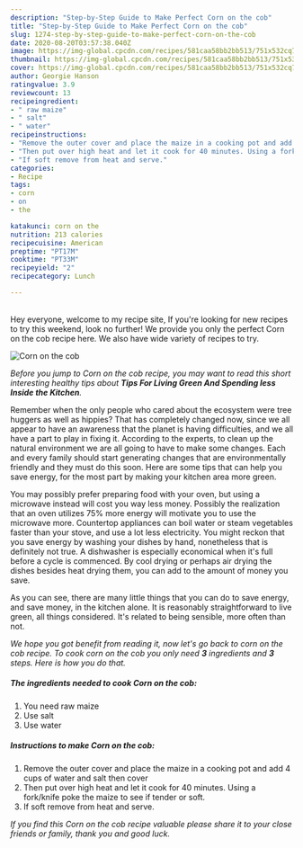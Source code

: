 ```yaml
---
description: "Step-by-Step Guide to Make Perfect Corn on the cob"
title: "Step-by-Step Guide to Make Perfect Corn on the cob"
slug: 1274-step-by-step-guide-to-make-perfect-corn-on-the-cob
date: 2020-08-20T03:57:38.040Z
image: https://img-global.cpcdn.com/recipes/581caa58bb2bb513/751x532cq70/corn-on-the-cob-recipe-main-photo.jpg
thumbnail: https://img-global.cpcdn.com/recipes/581caa58bb2bb513/751x532cq70/corn-on-the-cob-recipe-main-photo.jpg
cover: https://img-global.cpcdn.com/recipes/581caa58bb2bb513/751x532cq70/corn-on-the-cob-recipe-main-photo.jpg
author: Georgie Hanson
ratingvalue: 3.9
reviewcount: 13
recipeingredient:
- " raw maize"
- " salt"
- " water"
recipeinstructions:
- "Remove the outer cover and place the maize in a cooking pot and add 4 cups of water and salt then cover"
- "Then put over high heat and let it cook for 40 minutes. Using a fork/knife poke the maize to see if tender or soft."
- "If soft remove from heat and serve."
categories:
- Recipe
tags:
- corn
- on
- the

katakunci: corn on the 
nutrition: 213 calories
recipecuisine: American
preptime: "PT17M"
cooktime: "PT33M"
recipeyield: "2"
recipecategory: Lunch

---
```

<br>
Hey everyone, welcome to my recipe site, If you're looking for new recipes to try this weekend, look no further! We provide you only the perfect Corn on the cob recipe here. We also have wide variety of recipes to try.
<br>


![Corn on the cob](https://img-global.cpcdn.com/recipes/581caa58bb2bb513/751x532cq70/corn-on-the-cob-recipe-main-photo.jpg)

<i>Before you jump to Corn on the cob recipe, you may want to read this short interesting healthy tips about 
<strong>Tips For Living Green And Spending less Inside the Kitchen</strong>.</i>
</br>

Remember when the only people who cared about the ecosystem were tree huggers as well as hippies? That has completely changed now, since we all appear to have an awareness that the planet is having difficulties, and we all have a part to play in fixing it. According to the experts, to clean up the natural environment we are all going to have to make some changes. Each and every family should start generating changes that are environmentally friendly and they must do this soon. Here are some tips that can help you save energy, for the most part by making your kitchen area more green.

You may possibly prefer preparing food with your oven, but using a microwave instead will cost you way less money. Possibly the realization that an oven utilizes 75% more energy will motivate you to use the microwave more. Countertop appliances can boil water or steam vegetables faster than your stove, and use a lot less electricity. You might reckon that you save energy by washing your dishes by hand, nonetheless that is definitely not true. A dishwasher is especially economical when it's full before a cycle is commenced. By cool drying or perhaps air drying the dishes besides heat drying them, you can add to the amount of money you save.

As you can see, there are many little things that you can do to save energy, and save money, in the kitchen alone. It is reasonably straightforward to live green, all things considered. It's related to being sensible, more often than not.


<i>We hope you got benefit from reading it, now let's go back to corn on the cob recipe. To cook corn on the cob you only need <strong>3</strong> ingredients and <strong>3</strong> steps. Here is how you do that.
</i>

##### The ingredients needed to cook Corn on the cob:

1. You need  raw maize
1. Use  salt
1. Use  water


##### Instructions to make Corn on the cob:

1. Remove the outer cover and place the maize in a cooking pot and add 4 cups of water and salt then cover
1. Then put over high heat and let it cook for 40 minutes. Using a fork/knife poke the maize to see if tender or soft.
1. If soft remove from heat and serve.


<i>If you find this Corn on the cob recipe valuable please share it to your close friends or family, thank you and good luck.</i>
